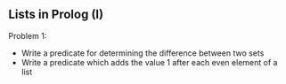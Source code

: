 ## Lists in Prolog (I)

Problem 1:
- Write a predicate for determining the difference between two sets
- Write a predicate which adds the value 1 after each even element of a list


